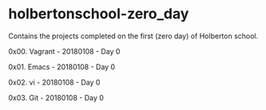 # holbertonschool-zero_day

Contains the projects completed on the first (zero day) of Holberton school.

0x00. Vagrant - 20180108 - Day 0

0x01. Emacs - 20180108 - Day 0

0x02. vi - 20180108 - Day 0

0x03. Git - 20180108 - Day 0
